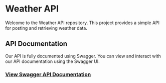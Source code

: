 # Weather API

Welcome to the Weather API repository. This project provides a simple API for posting and retrieving weather data.

## API Documentation

Our API is fully documented using Swagger. You can view and interact with our API documentation using the Swagger UI.

### [View Swagger API Documentation](https://brendanmuldoon.github.io/ocula-weather-api/)
